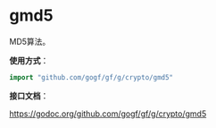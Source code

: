 # gmd5
MD5算法。

**使用方式**：
```go
import "github.com/gogf/gf/g/crypto/gmd5"
```

**接口文档**：

https://godoc.org/github.com/gogf/gf/g/crypto/gmd5


